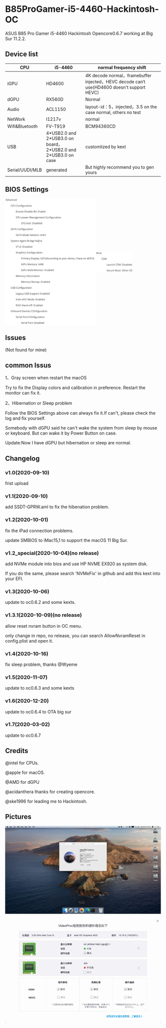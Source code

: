 # B85ProGamer-i5-4460-Hackintosh-OC
ASUS B85 Pro Gamer i5-4460 Hackintosh Opencore0.6.7 working at Big Sur 11.2.2.

## Device list
| CPU             | i5-4460                                                      | normal frequency shift                                       |
| --------------- | ------------------------------------------------------------ | ------------------------------------------------------------ |
| iGPU            | HD4600                                                       | 4K decode normal，framebuffer injected，HEVC decode can‘t use(HD4600 doesn't support HEVC) |
| dGPU            | RX560D                                                       | Normal                                                       |
| Audio           | ACL1150                                                      | layout-id：5，injected，3.5 on the case normal, others no test |
| NetWork         | I1217v                                                       | normal                                                       |
| Wifi&Bluetooth  | FV-T919                                                      | BCM94360CD                                                   |
| USB             | 4\*USB2.0 and 2\*USB3.0 on board，<br />2\*USB2.0 and 2\*USB3.0 on case | customlized by kext                                          |
| Serial/UUDI/MLB | generated                                                    | But highly recommend you to gen yours                        |

## BIOS Settings
<img src="https://github.com/LiuLiujie/B85ProGamer-i5-4460-Hackintosh-OC/blob/master/pics/bios1.png" width = "291.5" height = "407.5" alt="" align=center />

<img src="https://github.com/LiuLiujie/B85ProGamer-i5-4460-Hackintosh-OC/blob/master/pics/bios2.png" width = "118" height = "66.5" alt="" align=center />

## Issues
(Not found for mine)

## common Issus
1、Gray screen when restart the macOS

Try to fix the Display colors and calibration in preference. Restart the monitor can fix it.

2、Hibernation or Sleep problem

Follow the BIOS Settings above can always fix it.If can't, please check the log and fix yourself.

Somebody with dGPU said he can't wake the system from sleep by mouse or keyboard. But can wake it by Power Button on case.

Update:Now I have dGPU but hibernation or sleep are normal.

## Changelog
### v1.0(2020-09-10)
frist upload
### v1.1(2020-09-10)
add SSDT-GPRW.aml to fix the hibenation problem.
### v1.2(2020-10-01)
fix the iPad connection problems.

update SMBIOS to iMac15,1 to support the macOS 11 Big Sur.
### v1.2_special(2020-10-04)(no release)
add NVMe module into bios and use HP NVME EX920 as system disk.

If you do the same, please search 'NVMeFix' in github and add this kext into your EFI.
### v1.3(2020-10-06)
update to oc0.6.2 and some kexts.
### v1.3.1(2020-10-09)(no release)
allow reset nvram button in OC menu.

only change in repo, no release, you can search AllowNvramReset in config.plist and open it.
### v1.4(2020-10-16)
fix sleep problem, thanks @Wyeme
### v1.5(2020-11-07)
update to oc0.6.3 and some kexts
### v1.6(2020-12-20)
update to oc0.6.4 to OTA big sur
### v1.7(2020-03-02)
update to oc0.6.7
## Credits
@intel for CPUs.

@apple for macOS.

@AMD for dGPU

@acidanthera thanks for creating opencore.

@ske1996 for leading me to Hackintosh.

## Pictures
![img1](https://github.com/LiuLiujie/B85ProGamer-i5-4460-Hackintosh-OC/blob/master/pics/pic1.jpg)

![img2](https://github.com/LiuLiujie/B85ProGamer-i5-4460-Hackintosh-OC/blob/master/pics/pic2.jpg)

